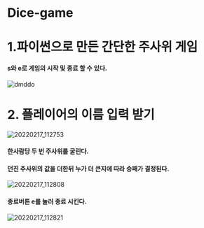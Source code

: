 # Dice-game

# 1.파이썬으로 만든 간단한 주사위 게임 
#### s와 e로 게임의 시작 및 종료 할 수 있다.

![dmddo](https://user-images.githubusercontent.com/93520535/154393431-4539bcac-55fb-4817-a031-4b620f4b9dee.png)

# 2. 플레이어의 이름 입력 받기

![20220217_112753](https://user-images.githubusercontent.com/93520535/154393493-172b3934-8d60-43c8-9307-6f13189c0bb7.png)

#### 한사람당 두 번 주사위를 굴린다.
#### 던진 주사위의 값을 더한뒤 누가 더 큰지에 따라 승패가 결정된다.

![20220217_112808](https://user-images.githubusercontent.com/93520535/154393510-06f66f0f-ed7a-4675-b9c3-8ffdbf429ef4.png)

#### 종료버튼 e를 눌러 종료 시킨다.

![20220217_112821](https://user-images.githubusercontent.com/93520535/154393537-ba1ef17c-9004-481d-9e19-588d5fa0a599.png)
